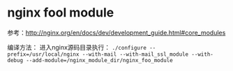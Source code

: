 # nginx fool module
参考：http://nginx.org/en/docs/dev/development_guide.html#core_modules

编译方法：
进入nginx源码目录执行：
`./configure --prefix=/usr/local/nginx --with-mail --with-mail_ssl_module --with-debug --add-module=/nginx_module_dir/nginx_foo_module`
